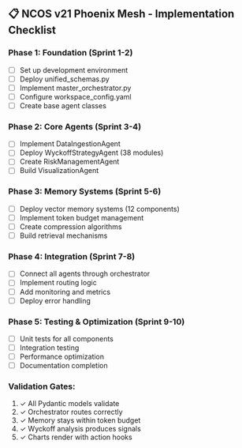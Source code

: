 
## 📋 NCOS v21 Phoenix Mesh - Implementation Checklist

### Phase 1: Foundation (Sprint 1-2)
- [ ] Set up development environment
- [ ] Deploy unified_schemas.py
- [ ] Implement master_orchestrator.py
- [ ] Configure workspace_config.yaml
- [ ] Create base agent classes

### Phase 2: Core Agents (Sprint 3-4)
- [ ] Implement DataIngestionAgent
- [ ] Deploy WyckoffStrategyAgent (38 modules)
- [ ] Create RiskManagementAgent
- [ ] Build VisualizationAgent

### Phase 3: Memory Systems (Sprint 5-6)
- [ ] Deploy vector memory systems (12 components)
- [ ] Implement token budget management
- [ ] Create compression algorithms
- [ ] Build retrieval mechanisms

### Phase 4: Integration (Sprint 7-8)
- [ ] Connect all agents through orchestrator
- [ ] Implement routing logic
- [ ] Add monitoring and metrics
- [ ] Deploy error handling

### Phase 5: Testing & Optimization (Sprint 9-10)
- [ ] Unit tests for all components
- [ ] Integration testing
- [ ] Performance optimization
- [ ] Documentation completion

### Validation Gates:
1. ✓ All Pydantic models validate
2. ✓ Orchestrator routes correctly
3. ✓ Memory stays within token budget
4. ✓ Wyckoff analysis produces signals
5. ✓ Charts render with action hooks
